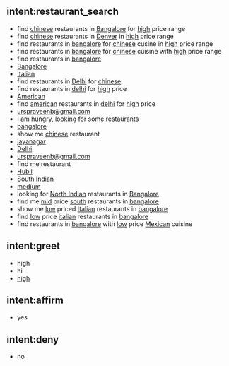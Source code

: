 ## intent:restaurant_search
- find [chinese](cuisine) restaurants in [Bangalore](location) for [high](price) price range
- find [chinese](cuisine) restaurants in [Denver](location) in [high](price) price range
- find restaurants in [bangalore](location) for [chinese](cuisine) cusine in [high](price) price range
- find restaurants in [bangalore](location) for [chinese](cuisine) cuisine with [high](price) price range
- find restaurants in [bangalore](location)
- [Bangalore](location)
- [Italian](cuisine)
- find restaurants in [Delhi](location) for [chinese](cuisine)
- find restaurants in [delhi](location) for [high](price) price
- [American](cuisine)
- find [american](cuisine) restaurants in [delhi](location) for [high](price) price
- [urspraveenb@gmail.com](email)
- I am hungry, looking for some restaurants
- [bangalore](location)
- show me [chinese](cuisine) restaurant
- [jayanagar](location)
- [Delhi](location)
- [urspraveenb@gmail.com](email)
- find me restaurant
- [Hubli](location)
- [South Indian](cuisine)
- [medium](price)
- looking for [North Indian](cuisine) restaurants in [Bangalore](location)
- find me [mid](price) price [south](cuisine) restaurants in [bangalore](location)
- show me [low](price) priced [Italian](cuisine) restaurants in [bangalore](location)
- find [low](price) price [italian](cuisine) restaurants in [bangalore](location)
- find restaurants in [bangalore](location) with [low](price) price [Mexican](cuisine) cuisine

## intent:greet
- high
- hi
- [high](price)

## intent:affirm
- yes

## intent:deny
- no
